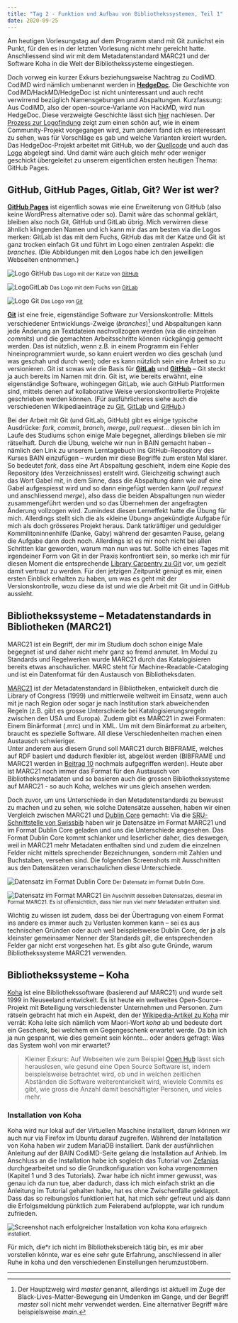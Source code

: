 ```yaml
---
title: "Tag 2 - Funktion und Aufbau von Bibliothekssystemen, Teil 1"
date: 2020-09-25
---
```


Am heutigen Vorlesungstag auf dem Programm stand mit Git zunächst ein Punkt, für den es in der letzten Vorlesung nicht mehr gereicht hatte. Anschliessend sind wir mit dem Metadatenstandard MARC21 und der Software Koha in die Welt der Bibliothekssysteme eingestiegen.

Doch vorweg ein kurzer Exkurs beziehungsweise Nachtrag zu CodiMD. CodiMD wird nämlich umbenannt werden in [**HedgeDoc**](https://hedgedoc.org/). Die Geschichte von CodiMD/HackMD/HedgeDoc ist nicht uninteressant und auch recht verwirrend bezüglich Namensgebungen und Abspaltungen. Kurzfassung: Aus CodiMD, also der open-source-Variante von HackMD, wird nun HedgeDoc. Diese verzweigte Geschichte lässt sich [hier](https://hedgedoc.org/history/) nachlesen. Der [Prozess zur Logofindung](https://community.hedgedoc.org/t/time-to-find-the-hedgedoc-logo/171) zeigt zum einen schön auf, wie in einem Community-Projekt vorgegangen wird, zum andern fand ich es interessant zu sehen, was für Vorschläge es gab und welche Varianten kreiert wurden. Das HedgeDoc-Projekt arbeitet mit GitHub, wo der [Quellcode](https://github.com/hedgedoc/hedgedoc) und auch das [Logo](https://github.com/hedgedoc/hedgedoc-logo) abgelegt sind. Und damit wäre auch gleich mehr oder weniger geschickt übergeleitet zu unserem eigentlichen ersten heutigen Thema: GitHub Pages.


## GitHub, GitHub Pages, Gitlab, Git? Wer ist wer?

[**GitHub Pages**](https://pages.github.com/) ist eigentlich sowas wie eine Erweiterung von GitHub (also keine WordPress alternative oder so). Damit wäre das schonmal geklärt, bleiben also noch Git, GitHub und GitLab übrig. Mich verwirren diese ähnlich klingenden Namen und ich kann mir das am besten via die Logos merken: GitLab ist das mit dem Fuchs, GitHub das mit der Katze und Git ist ganz trocken einfach Git und führt im Logo einen zentralen Aspekt: die *branches*. (Die Abbildungen mit den Logos habe ich den jeweiligen Webseiten entnommen.)

![Logo GitHub](https://pad.gwdg.de/uploads/upload_0d99535d663104ce7848a05c08637f64.png)
<small>Das Logo mit der Katze von [GitHub](https://github.com/)</small>

![LogoGitLab](https://pad.gwdg.de/uploads/upload_941fff979cbf93e45e3fcdad70d4b1d9.png)
<small>Das Logo mit dem Fuchs von [GitLab](https://about.gitlab.com/)</small>

![Logo Git](https://pad.gwdg.de/uploads/upload_73d49c04ae4102dda659ae0124f7821c.png)
<small>Das Logo von [Git](https://git-scm.com/)</small>


[**Git**](https://git-scm.com/) ist eine freie, eigenständige Software zur Versionskontrolle: Mittels verschiedener Entwicklungs-Zweige (*branches*)[^1] und Abspaltungen kann jede Änderung an Textdateien nachvollzogen werden (via die einzelnen *commits*) und die gemachten Arbeitsschritte können rückgängig gemacht werden. Das ist nützlich, wenn z.B. in einem Programm ein Fehler hineinprogrammiert wurde, so kann eruiert werden wo dies geschah (und was geschah und durch wen); oder es kann nützlich sein eine Arbeit so zu versionieren. Git ist sowas wie die Basis für [**GitLab**](https://about.gitlab.com/) und [**GitHub**](https://github.com/) – Git steckt ja auch bereits im Namen mit drin. Git ist, wie bereits erwähnt, eine eigenständige Software, wohingegen GitLab, wie auch GitHub Plattformen sind, mittels denen auf kollaborative Weise versionskontrollierte Projekte geschrieben werden können. (Für ausführlicheres siehe auch die verschiedenen Wikipediaeinträge zu [Git](https://de.wikipedia.org/wiki/Git), [GitLab](https://de.wikipedia.org/wiki/GitLab) und [GitHub](https://en.wikipedia.org/wiki/GitHub).)

Bei der Arbeit mit Git (und GitLab, GitHub) gibt es einige typische Ausdrücke: *fork*, *commit*, *branch*, *merge*, *pull request*… diesen bin ich im Laufe des Studiums schon einige Male begegnet, allerdings blieben sie mir rätselhaft. Durch die Übung, welche wir nun in BAIN gemacht haben – nämlich den Link zu unserem Lerntagebuch ins GitHub-Repository des Kurses BAIN einzufügen – wurden mir diese Begriffe zum ersten Mal klarer. So bedeutet *fork*, dass eine Art Abspaltung geschieht, indem eine Kopie des Repository (des Verzeichnisses) erstellt wird. Gleichzeitig schwingt auch das Wort Gabel mit, in dem Sinne, dass die Abspaltung dann wie auf eine Gabel aufgespiesst wird und so dann eingefügt werden kann (*pull request* und anschliessend *merge*), also dass die beiden Abspaltungen nun wieder zusammengeführt werden und so das Übernehmen der angefragten Änderung vollzogen wird. Zumindest diesen Lerneffekt hatte die Übung für mich. Allerdings stellt sich die als «kleine Übung» angekündigte Aufgabe für mich als doch grösseres Projekt heraus. Dank tatkräftiger und geduldiger Kommilitoninnenhilfe (Danke, Gaby) während der gesamten Pause, gelang die Aufgabe dann doch noch. Allerdings ist es mir noch nicht bei allen Schritten klar geworden, warum man nun was tut. Sollte ich eines Tages mit irgendeiner Form von Git in der Praxis konfrontiert sein, so merke ich mir für diesen Moment die entsprechende [Library Carpentry zu Git](https://librarycarpentry.org/lc-git/) vor, um gezielt damit vertraut zu werden. Für den jetzigen Zeitpunkt genügt es mir, einen ersten Einblick erhalten zu haben, um was es geht mit der Versionskontrolle, wozu diese da ist und wie die Arbeit mit Git und in GitHub aussieht.

[^1]: Der Hauptzweig wird *master* genannt, allerdings ist aktuell im Zuge der Black-Lives-Matter-Bewegung ein Umdenken im Gange, und der Begriff *master* soll nicht mehr verwendet werden. Eine alternativer Begriff wäre beispielsweise *main*.


## Bibliothekssysteme – Metadatenstandards in Bibliotheken (MARC21)
MARC21 ist ein Begriff, der mir im Studium doch schon einige Male begegnet ist und daher nicht mehr ganz so fremd anmutet. Im Modul zu Standards und Regelwerken wurde MARC21 durch das Katalogisieren bereits etwas anschaulicher. MARC steht für Machine-Readable-Cataloging und ist ein Datenformat für den Austausch von Bibliotheksdaten.

[MARC21](https://www.loc.gov/marc/bibliographic/) ist *der* Metadatenstandard in Bibliotheken, entwickelt durch die Library of Congress (1999) und mittlerweile weltweit im Einsatz, wenn auch mit je nach Region oder sogar je nach Institution stark abweichenden Regeln (z.B. gibt es grosse Unterschiede bei Katalogisierungsregeln zwischen den USA und Europa). Zudem gibt es MARC21 in zwei Formaten: Einem Binärformat (.mrc) und in XML. Um mit dem Binärformat zu arbeiten, braucht es spezielle Software. All diese Verschiedenheiten machen einen Austausch schwieriger.  
Unter anderem aus diesem Grund soll MARC21 durch BIBFRAME, welches auf RDF basiert und dadurch flexibler ist, abgelöst werden (BIBFRAME und MARC21 werden in [Beitrag 10](https://thanjoan.github.io/lerntagebuch_bain/2020/12/18/tag-10.html) nochmals aufgegriffen werden). Heute aber ist MARC21 noch immer das Format für den Austausch von Bibliotheksmetadaten und so basieren auch die grossen Bibliothekssysteme auf MARC21 - so auch Koha, welches wir uns gleich ansehen werden.

Doch zuvor, um uns Unterschiede in den Metadatenstandards zu bewusst zu machen und zu sehen, wie solche Datensätze aussehen, haben wir einen Vergleich zwischen MARC21 und [Dublin Core](http://dublincore.org/) gemacht: Via die [SRU-Schnittstelle von Swissbib](https://sru.swissbib.ch/sru/form) haben wir je Datensätze im Format MARC21 und im Format Dublin Core geladen und uns die Unterschiede angesehen. Das Format Dublin Core kommt schlanker und leserlicher daher, dies deswegen, weil in MARC21 mehr Metadaten enthalten sind und zudem die einzelnen Felder nicht mittels sprechender Bezeichnungen, sondern mit Zahlen und Buchstaben, versehen sind. Die folgenden Screenshots mit Ausschnitten aus den Datensätzen veranschaulichen diese Unterschiede.

![Datensatz im Format Dublin Core](https://pad.gwdg.de/uploads/upload_fe4ad294c0ea10aa2109f87b5f0e8219.png)
<small>Der Datensatz im Format Dublin Core.</small>


![Datensatz im Format MARC21](https://pad.gwdg.de/uploads/upload_1513bb3fb1512bffeda82db3c2528d44.png)
<small>Ein Auschnitt desselben Datensatzes, diesmal im Format MARC21. Es ist offensichtlich, dass hier nun viel mehr Metadaten enthalten sind.</small>


Wichtig zu wissen ist zudem, dass bei der Übertragung von einem Format ins andere es immer auch zu Verlusten kommen kann – sei es aus technischen Gründen oder auch weil beispielsweise Dublin Core, der ja als kleinster gemeinsamer Nenner der Standards gilt, die entsprechenden Felder gar nicht erst vorgesehen hat. Es gibt also gute Gründe, warum Bibliothekssysteme MARC21 verwenden.


## Bibliothekssysteme – Koha
[Koha](https://koha-community.org/) ist eine Bibliothekssoftware (basierend auf MARC21) und wurde seit 1999 in Neuseeland entwickelt. Es ist heute ein weltweites Open-Source-Projekt mit Beteiligung verschiedenster Unternehmen und Personen. Zum rätseln gebracht hat mich ein Aspekt, den der [Wikipedia-Artikel zu Koha](https://de.wikipedia.org/wiki/Koha_(Bibliothekssoftware)) mir verrät: Koha leite sich nämlich vom Maori-Wort *koha* ab und bedeute dort ein Geschenk, bei welchem ein Gegengeschenk erwartet werde. Da bin ich ja nun gespannt, wie dies gemeint sein könnte… oder anders gefragt: Was das System wohl von mir erwartet?

> Kleiner Exkurs: Auf Webseiten wie zum Beispiel [Open Hub](https://www.openhub.net/) lässt sich herauslesen, wie gesund eine Open Source Software ist, indem beispielsweise betrachtet wird, ob und in welchen zeitlichen Abständen die Software weiterentwickelt wird, wieviele Commits es gibt, wie gross die Anzahl damit beschäftigter Personen, und vieles mehr.

### Installation von Koha
Koha wird nur lokal auf der Virtuellen Maschine installiert, darum können wir auch nur via Firefox im Ubuntu darauf zugreifen. Während der Installation von Koha haben wir zudem MariaDB installiert. Dank der ausführlichen Anleitung auf der BAIN CodiMD-Seite gelang die Installation auf Anhieb. Im Anschluss an die Installation habe ich sogleich das Tutorial von [Zefanjas](https://zefanjas.de/wie-man-koha-installiert-und-fuer-schulen-einrichtet-teil-1/) durchgearbeitet und so die Grundkonfiguration von koha vorgenommen (Kapitel 1 und 3 des Tutorials). Zwar habe ich nicht immer gewusst, was genau ich da nun tue, aber dadurch, dass ich mich einfach strikt an die Anleitung im Tutorial gehalten habe, hat es ohne Zwischenfälle geklappt. Dass das so reibungslos funktioniert hat, hat mich sehr gefreut und als dann die Erfolgsmeldung pünktlich zum Feierabend aufploppte, war ich rundum zufrieden.

![Screenshot nach erfolgreicher Installation von koha](https://pad.gwdg.de/uploads/upload_22b59ffce2c8ce6437801677df7fe179.png)
<small>Koha erfolgreich installiert.</small>

Für mich, die\*r ich nicht im Bibliotheksbereich tätig bin, es mir aber vorstellen könnte, war es eine sehr gute Erfahrung, anschliessend in aller Ruhe in koha und den verschiedenen Einstellungen herumzustöbern.

---

